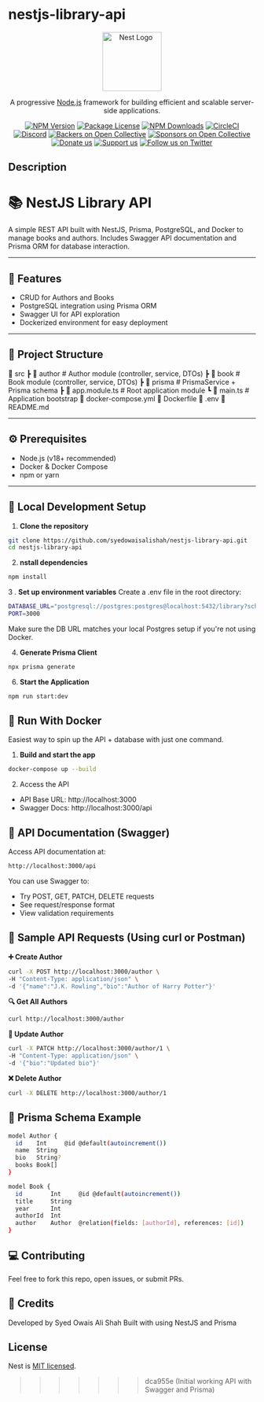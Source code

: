 # nestjs-library-api
<p align="center">
  <a href="http://nestjs.com/" target="blank"><img src="https://nestjs.com/img/logo-small.svg" width="120" alt="Nest Logo" /></a>
</p>

[circleci-image]: https://img.shields.io/circleci/build/github/nestjs/nest/master?token=abc123def456
[circleci-url]: https://circleci.com/gh/nestjs/nest

  <p align="center">A progressive <a href="http://nodejs.org" target="_blank">Node.js</a> framework for building efficient and scalable server-side applications.</p>
    <p align="center">
<a href="https://www.npmjs.com/~nestjscore" target="_blank"><img src="https://img.shields.io/npm/v/@nestjs/core.svg" alt="NPM Version" /></a>
<a href="https://www.npmjs.com/~nestjscore" target="_blank"><img src="https://img.shields.io/npm/l/@nestjs/core.svg" alt="Package License" /></a>
<a href="https://www.npmjs.com/~nestjscore" target="_blank"><img src="https://img.shields.io/npm/dm/@nestjs/common.svg" alt="NPM Downloads" /></a>
<a href="https://circleci.com/gh/nestjs/nest" target="_blank"><img src="https://img.shields.io/circleci/build/github/nestjs/nest/master" alt="CircleCI" /></a>
<a href="https://discord.gg/G7Qnnhy" target="_blank"><img src="https://img.shields.io/badge/discord-online-brightgreen.svg" alt="Discord"/></a>
<a href="https://opencollective.com/nest#backer" target="_blank"><img src="https://opencollective.com/nest/backers/badge.svg" alt="Backers on Open Collective" /></a>
<a href="https://opencollective.com/nest#sponsor" target="_blank"><img src="https://opencollective.com/nest/sponsors/badge.svg" alt="Sponsors on Open Collective" /></a>
  <a href="https://paypal.me/kamilmysliwiec" target="_blank"><img src="https://img.shields.io/badge/Donate-PayPal-ff3f59.svg" alt="Donate us"/></a>
    <a href="https://opencollective.com/nest#sponsor"  target="_blank"><img src="https://img.shields.io/badge/Support%20us-Open%20Collective-41B883.svg" alt="Support us"></a>
  <a href="https://twitter.com/nestframework" target="_blank"><img src="https://img.shields.io/twitter/follow/nestframework.svg?style=social&label=Follow" alt="Follow us on Twitter"></a>
</p>
  <!--[![Backers on Open Collective](https://opencollective.com/nest/backers/badge.svg)](https://opencollective.com/nest#backer)
  [![Sponsors on Open Collective](https://opencollective.com/nest/sponsors/badge.svg)](https://opencollective.com/nest#sponsor)-->

## Description
# 📚 NestJS Library API

A simple REST API built with NestJS, Prisma, PostgreSQL, and Docker to manage books and authors. Includes Swagger API documentation and Prisma ORM for database interaction.

---

## 🚀 Features

- CRUD for Authors and Books
- PostgreSQL integration using Prisma ORM
- Swagger UI for API exploration
- Dockerized environment for easy deployment

---

## 🧾 Project Structure

📁 src
┣ 📁 author # Author module (controller, service, DTOs)
┣ 📁 book # Book module (controller, service, DTOs)
┣ 📁 prisma # PrismaService + Prisma schema
┣ 📜 app.module.ts # Root application module
┗ 📜 main.ts # Application bootstrap
📄 docker-compose.yml
📄 Dockerfile
📄 .env
📄 README.md



---

## ⚙️ Prerequisites

- Node.js (v18+ recommended)
- Docker & Docker Compose
- npm or yarn

---

## 🔧 Local Development Setup

1. **Clone the repository**

```bash
git clone https://github.com/syedowaisalishah/nestjs-library-api.git
cd nestjs-library-api
```

2. **nstall dependencies**
``` bash
npm install
```

3 . **Set up environment variables**
Create a .env file in the root directory:

``` bash
DATABASE_URL="postgresql://postgres:postgres@localhost:5432/library?schema=public"
PORT=3000
```
Make sure the DB URL matches your local Postgres setup if you're not using Docker.

4.  **Generate Prisma Client**

```bash
npx prisma generate
```

6. **Start the Application**
```bash
npm run start:dev
```   

## 🐳 Run With Docker

Easiest way to spin up the API + database with just one command.

1. **Build and start the app**

```bash
docker-compose up --build
```

2. Access the API

- API Base URL: http://localhost:3000
- Swagger Docs: http://localhost:3000/api

## 📘 API Documentation (Swagger)

Access API documentation at:

```bash
http://localhost:3000/api
```

You can use Swagger to:
- Try POST, GET, PATCH, DELETE requests
- See request/response format
- View validation requirements

## 🔁 Sample API Requests (Using curl or Postman)

**➕ Create Author**
```bash
curl -X POST http://localhost:3000/author \
-H "Content-Type: application/json" \
-d '{"name":"J.K. Rowling","bio":"Author of Harry Potter"}'
```

**🔍 Get All Authors**
```bash
curl http://localhost:3000/author
```

**📝 Update Author**
```bash
curl -X PATCH http://localhost:3000/author/1 \
-H "Content-Type: application/json" \
-d '{"bio":"Updated bio"}'
```

**❌ Delete Author**
```bash
curl -X DELETE http://localhost:3000/author/1
```

## 📂 Prisma Schema Example
```bash
model Author {
  id    Int     @id @default(autoincrement())
  name  String
  bio   String?
  books Book[]
}

model Book {
  id        Int     @id @default(autoincrement())
  title     String
  year      Int
  authorId  Int
  author    Author  @relation(fields: [authorId], references: [id])
}
```

## 💻 Contributing
Feel free to fork this repo, open issues, or submit PRs.

## 🧠 Credits
Developed by Syed Owais Ali Shah
Built with using NestJS and Prisma



## License

Nest is [MIT licensed](https://github.com/nestjs/nest/blob/master/LICENSE).
>>>>>>> dca955e (Initial working API with Swagger and Prisma)
